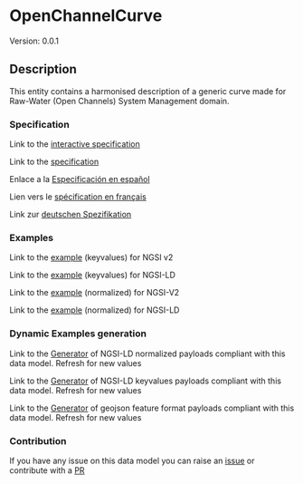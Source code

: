 # OpenChannelCurve
Version: 0.0.1

## Description 

This entity contains a harmonised description of a generic curve made for Raw-Water (Open Channels) System Management domain.
### Specification

Link to the [interactive specification](https://swagger.lab.fiware.org/?url=https://smart-data-models.github.io/dataModel.OpenChannelManagement/OpenChannelCurve/swagger.yaml)

Link to the [specification](https://smart-data-models.github.io/dataModel.OpenChannelManagement/OpenChannelCurve/doc/spec.md)

Enlace a la [Especificación en español](https://smart-data-models.github.io/dataModel.OpenChannelManagement/OpenChannelCurve/doc/spec_ES.md)

Lien vers le [spécification en français](https://smart-data-models.github.io/dataModel.OpenChannelManagement/OpenChannelCurve/doc/spec_FR.md)

Link zur [deutschen Spezifikation](https://smart-data-models.github.io/dataModel.OpenChannelManagement/OpenChannelCurve/doc/spec_DE.md)
### Examples

Link to the [example](https://smart-data-models.github.io/dataModel.OpenChannelManagement/OpenChannelCurve/examples/example.json) (keyvalues) for NGSI v2

Link to the [example](https://smart-data-models.github.io/dataModel.OpenChannelManagement/OpenChannelCurve/examples/example.jsonld) (keyvalues) for NGSI-LD

Link to the [example](https://smart-data-models.github.io/dataModel.OpenChannelManagement/OpenChannelCurve/examples/example-normalized.json) (normalized) for NGSI-V2

Link to the [example](https://smart-data-models.github.io/dataModel.OpenChannelManagement/OpenChannelCurve/examples/example-normalized.jsonld) (normalized) for NGSI-LD
### Dynamic Examples generation

Link to the [Generator](https://smartdatamodels.org/extra/ngsi-ld_generator_v0.92.php?schemaUrl=https://raw.githubusercontent.com/smart-data-models/dataModel.OpenChannelManagement/master/OpenChannelCurve/schema.json&email=info@smartdatamodels.org) of NGSI-LD normalized payloads compliant with this data model. Refresh for new values

Link to the [Generator](https://smartdatamodels.org/extra/ngsi-ld_generator_keyvalues_v0.92.php?schemaUrl=https://raw.githubusercontent.com/smart-data-models/dataModel.OpenChannelManagement/master/OpenChannelCurve/schema.json&email=info@smartdatamodels.org) of NGSI-LD keyvalues payloads compliant with this data model. Refresh for new values

Link to the [Generator](https://smartdatamodels.org/extra/geojson_features_generator_v1.0.php?schemaUrl=https://raw.githubusercontent.com/smart-data-models/dataModel.OpenChannelManagement/master/OpenChannelCurve/schema.json&email=info@smartdatamodels.org) of geojson feature format payloads compliant with this data model. Refresh for new values
### Contribution

 If you have any issue on this data model you can raise an [issue](https://github.com/smart-data-models/dataModel.OpenChannelManagement/issues)  or contribute with a [PR](https://github.com/smart-data-models/dataModel.OpenChannelManagement/pulls)